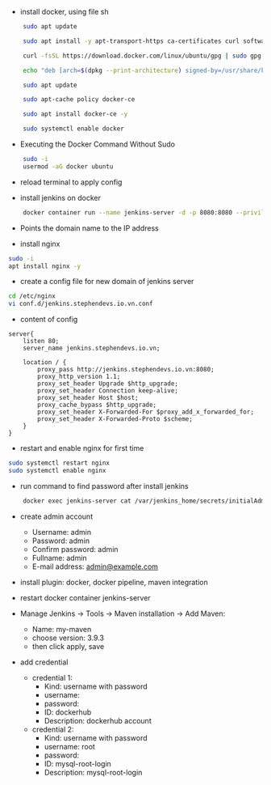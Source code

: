 - install docker, using file sh
```sh
    sudo apt update

    sudo apt install -y apt-transport-https ca-certificates curl software-properties-common

    curl -fsSL https://download.docker.com/linux/ubuntu/gpg | sudo gpg --dearmor -o /usr/share/keyrings/docker-archive-keyring.gpg

    echo "deb [arch=$(dpkg --print-architecture) signed-by=/usr/share/keyrings/docker-archive-keyring.gpg] https://download.docker.com/linux/ubuntu $(lsb_release -cs) stable" | sudo tee /etc/apt/sources.list.d/docker.list > /dev/null

    sudo apt update

    sudo apt-cache policy docker-ce

    sudo apt install docker-ce -y

    sudo systemctl enable docker
```

- Executing the Docker Command Without Sudo
```sh
    sudo -i
    usermod -aG docker ubuntu
```
- reload terminal to apply config

- install jenkins on docker
```sh
    docker container run --name jenkins-server -d -p 8080:8080 --privileged -p 5000:5000 -v /var/run/docker.sock:/var/run/docker.sock -v jenkins_home:/var/jenkins_home --group-add $(stat -c '%g' /var/run/docker.sock) jenkins/jenkins:2.451-jdk17
```

- Points the domain name to the IP address

- install nginx
```sh
sudo -i
apt install nginx -y
```

- create a config file for new domain of jenkins server
```sh
cd /etc/nginx
vi conf.d/jenkins.stephendevs.io.vn.conf
```

- content of config
```
server{
	listen 80;
	server_name jenkins.stephendevs.io.vn;
	
	location / {
		proxy_pass http://jenkins.stephendevs.io.vn:8080;
		proxy_http_version 1.1;
		proxy_set_header Upgrade $http_upgrade;
		proxy_set_header Connection keep-alive;
		proxy_set_header Host $host;
		proxy_cache_bypass $http_upgrade;
		proxy_set_header X-Forwarded-For $proxy_add_x_forwarded_for;
		proxy_set_header X-Forwarded-Proto $scheme;
	}
}
```

- restart and enable nginx for first time
```sh
sudo systemctl restart nginx
sudo systemctl enable nginx
```

- run command to find password after install jenkins
```sh
    docker exec jenkins-server cat /var/jenkins_home/secrets/initialAdminPassword
```

- create admin account
  -  Username: admin
  -  Password: admin
  -  Confirm password: admin
  -  Fullname: admin
  -  E-mail address: admin@example.com 
  
- install plugin: docker, docker pipeline, maven integration
- restart docker container jenkins-server

- Manage Jenkins -> Tools -> Maven installation -> Add Maven: 
  - Name: my-maven
  - choose version: 3.9.3
  - then click apply, save


- add credential
  - credential 1:
    - Kind: username with password
    - username: <username of docker hub>
    - password: <password of docker hub>
    - ID: dockerhub
    - Description: dockerhub account
  - credential 2:
    - Kind: username with password
    - username: root
    - password: <password of mysql>
    - ID: mysql-root-login
    - Description: mysql-root-login